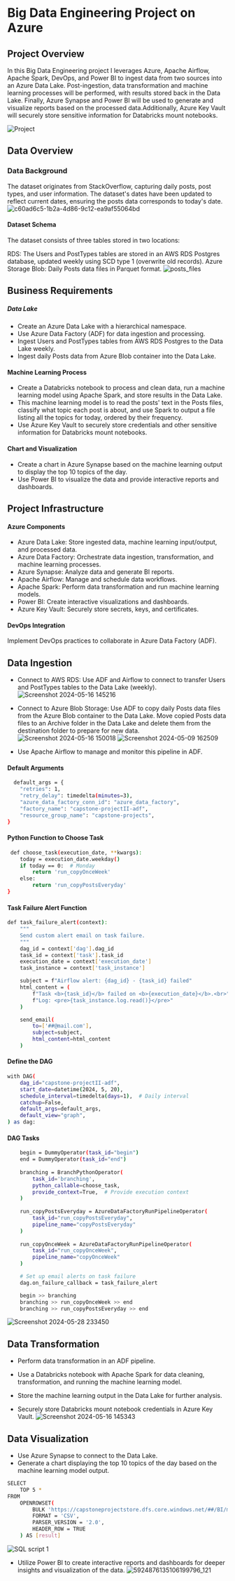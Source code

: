 # Big Data Engineering Project on Azure
## Project Overview

In this Big Data Engineering project I leverages Azure, Apache Airflow, Apache Spark, DevOps, and Power BI to ingest data from two sources into an Azure Data Lake. Post-ingestion, data transformation and machine learning processes will be performed, with results stored back in the Data Lake. Finally, Azure Synapse and Power BI will be used to generate and visualize reports based on the processed data.Additionally, Azure Key Vault will securely store sensitive information for Databricks mount notebooks.

![Project](https://github.com/Anqa-H/End-to-end-big-data-pipeline-for-StackOverflow-posts-to-classify-topics-/assets/80011409/47e6a869-379b-4201-aecb-2fa1baa7aba1)
## Data Overview
### Data Background
The dataset originates from StackOverflow, capturing daily posts, post types, and user information. 
The dataset's dates have been updated to reflect current dates, ensuring the posts data corresponds to today's date.
![c60ad6c5-1b2a-4d86-9c12-ea9af55064bd](https://github.com/Anqa-H/End-to-end-big-data-pipeline-for-StackOverflow-posts-to-classify-topics-/assets/80011409/e1cefece-5434-4a3e-a82e-b4094180de07)

#### Dataset Schema
The dataset consists of three tables stored in two locations:

RDS: The Users and PostTypes tables are stored in an AWS RDS Postgres database, updated weekly using SCD type 1 (overwrite old records).
Azure Storage Blob: Daily Posts data files in Parquet format.
![posts_files](https://github.com/Anqa-H/End-to-end-big-data-pipeline-for-StackOverflow-posts-to-classify-topics-/assets/80011409/55b8b42b-f1bf-48b3-9171-48fc21cba414)
## Business Requirements
##### Data Lake 
- Create an Azure Data Lake with a hierarchical namespace.
- Use Azure Data Factory (ADF) for data ingestion and processing.
- Ingest Users and PostTypes tables from AWS RDS Postgres to the Data Lake weekly.
- Ingest daily Posts data from Azure Blob container into the Data Lake.
#### Machine Learning Process 
- Create a Databricks notebook to process and clean data, run a machine learning model using Apache Spark, and store results in the Data Lake.
- This machine learning model is to read the posts' text in the Posts files, classify what topic each post is about, and use Spark to output a file listing all the topics for today, ordered by their frequency.
- Use Azure Key Vault to securely store credentials and other sensitive information for Databricks mount notebooks.
####  Chart and Visualization 
- Create a chart in Azure Synapse based on the machine learning output to display the top 10 topics of the day.
- Use Power BI to visualize the data and provide interactive reports and dashboards.
## Project Infrastructure
#### Azure Components
- Azure Data Lake: Store ingested data, machine learning input/output, and processed data.
- Azure Data Factory: Orchestrate data ingestion, transformation, and machine learning processes.
- Azure Synapse: Analyze data and generate BI reports.
- Apache Airflow: Manage and schedule data workflows.
- Apache Spark: Perform data transformation and run machine learning models.
- Power BI: Create interactive visualizations and dashboards.
- Azure Key Vault: Securely store secrets, keys, and certificates.
#### DevOps Integration
Implement DevOps practices to collaborate in Azure Data Factory (ADF).
## Data Ingestion

- Connect to AWS RDS:
Use ADF and Airflow to connect to 
transfer Users and PostTypes tables to the Data Lake (weekly).
![Screenshot 2024-05-16 145216](https://github.com/Anqa-H/End-to-end-big-data-pipeline-for-StackOverflow-posts-to-classify-topics-/assets/80011409/fb9a3971-b573-4e26-8353-c3755a8bacfe)
- Connect to Azure Blob Storage:
Use ADF to copy daily Posts data files from the Azure Blob container to the Data Lake.
Move copied Posts data files to an Archive folder in the Data Lake and delete them from the destination folder to prepare for new data.
![Screenshot 2024-05-16 150018](https://github.com/Anqa-H/End-to-end-big-data-pipeline-for-StackOverflow-posts-to-classify-topics-/assets/80011409/d691499a-1c6c-41b9-ba3a-181f78688e96)
![Screenshot 2024-05-09 162509](https://github.com/Anqa-H/End-to-end-big-data-pipeline-for-StackOverflow-posts-to-classify-topics-/assets/80011409/b474d1a5-8485-4bea-882e-3a53b4a272b6)

- Use Apache Airflow to manage and monitor this pipeline in ADF.
#### Default Arguments
```bash
  default_args = {
    "retries": 1,
    "retry_delay": timedelta(minutes=3),
    "azure_data_factory_conn_id": "azure_data_factory",
    "factory_name": "capstone-projectII-adf",
    "resource_group_name": "capstone-projects",
}
```
#### Python Function to Choose Task
```bash
 def choose_task(execution_date, **kwargs):
    today = execution_date.weekday()
    if today == 0:  # Monday
        return 'run_copyOnceWeek'
    else:
        return 'run_copyPostsEveryday'
}
```
#### Task Failure Alert Function
```bash
def task_failure_alert(context):
    """
    Send custom alert email on task failure.
    """
    dag_id = context['dag'].dag_id
    task_id = context['task'].task_id
    execution_date = context['execution_date']
    task_instance = context['task_instance']

    subject = f"Airflow alert: {dag_id} - {task_id} failed"
    html_content = (
        f"Task <b>{task_id}</b> failed on <b>{execution_date}</b>.<br>"
        f"Log: <pre>{task_instance.log.read()}</pre>"
    )

    send_email(
        to=['##@mail.com'],  
        subject=subject,
        html_content=html_content
    )

```
#### Define the DAG
```bash
with DAG(
    dag_id="capstone-projectII-adf",
    start_date=datetime(2024, 5, 20),
    schedule_interval=timedelta(days=1),  # Daily interval
    catchup=False,
    default_args=default_args,
    default_view="graph",
) as dag:
```
#### DAG Tasks
```bash
    begin = DummyOperator(task_id="begin")
    end = DummyOperator(task_id="end")
    
    branching = BranchPythonOperator(
        task_id='branching',
        python_callable=choose_task,
        provide_context=True,  # Provide execution context
    )
    
    run_copyPostsEveryday = AzureDataFactoryRunPipelineOperator(
        task_id="run_copyPostsEveryday", 
        pipeline_name="copyPostsEveryday"
    )
    
    run_copyOnceWeek = AzureDataFactoryRunPipelineOperator(
        task_id="run_copyOnceWeek", 
        pipeline_name="copyOnceWeek"
    )

    # Set up email alerts on task failure
    dag.on_failure_callback = task_failure_alert

    begin >> branching
    branching >> run_copyOnceWeek >> end
    branching >> run_copyPostsEveryday >> end
```
![Screenshot 2024-05-28 233450](https://github.com/Anqa-H/End-to-end-big-data-pipeline-for-StackOverflow-posts-to-classify-topics-/assets/80011409/a53433c4-2186-4fe5-a525-80c01bd55367)
## Data Transformation

- Perform data transformation in an ADF pipeline.
- Use a Databricks notebook with Apache Spark for data cleaning, transformation, and running the machine learning model.

- Store the machine learning output in the Data Lake for further analysis.

- Securely store Databricks mount notebook credentials in Azure Key Vault.
![Screenshot 2024-05-16 145343](https://github.com/Anqa-H/End-to-end-big-data-pipeline-for-StackOverflow-posts-to-classify-topics-/assets/80011409/fc4b63af-a0f3-473c-9f85-723adf924acd)
##  Data Visualization

- Use Azure Synapse to connect to the Data Lake.
- Generate a chart displaying the top 10 topics of the day based on the machine learning model output.
```bash
SELECT
    TOP 5 *
FROM
    OPENROWSET(
        BULK 'https://capstoneprojectstore.dfs.core.windows.net/##/BI/ml_result.csv',
        FORMAT = 'CSV',
        PARSER_VERSION = '2.0',
        HEADER_ROW = TRUE
    ) AS [result]
```
![SQL script 1](https://github.com/Anqa-H/End-to-end-big-data-pipeline-for-StackOverflow-posts-to-classify-topics-/assets/80011409/f5d61258-072d-408f-8ee9-4a785f7d6690)
- Utilize Power BI to create interactive reports and dashboards for deeper insights and visualization of the data.
![5924876135106199796_121](https://github.com/Anqa-H/End-to-end-big-data-pipeline-for-StackOverflow-posts-to-classify-topics-/assets/80011409/98fa64a2-28d0-4dd8-8d82-904e58d95543)
